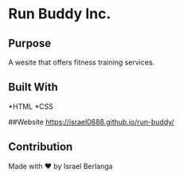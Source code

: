 # Run Buddy Inc.

## Purpose
A wesite that offers fitness training services.

## Built With
*HTML
*CSS

##Website
https://israel0688.github.io/run-buddy/

## Contribution
Made with ❤️ by Israel Berlanga
